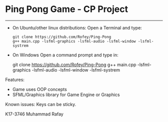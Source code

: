 # Ping Pong Game - CP Project
-------------------------------

- On Ubuntu/other linux distributions:
  Open a Terminal and type:

      git clone https://github.com/Rofey/Ping-Pong
      g++ main.cpp -lsfml-graphics -lsfml-audio -lsfml-window -lsfml-systrem

- On Windows
  Open a command prompt and type in:

  git clone https://github.com/Rofey/Ping-Pong
  g++ main.cpp -lsfml-graphics -lsfml-audio -lsfml-window -lsfml-systrem

Features:
- Game uses OOP concepts
- SFML/Graphics library for Game Engine or Graphics

Known issues:
Keys can be sticky.

K17-3746
Muhammad Rafay
